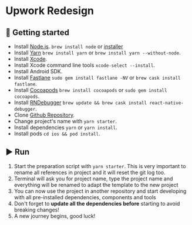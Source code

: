 # Upwork Redesign

## 🚀 Getting started

- Install [Node.js](https://nodejs.org/en/). `brew install node` or [installer](https://nodejs.org/en/download/)
- Install [Yarn](https://yarnpkg.com/lang/en/docs/install/) `brew install yarn` or `brew install yarn --without-node`.
- Install [Xcode](https://developer.apple.com/xcode/).
- Install Xcode command line tools `xcode-select --install`.
- Install Android SDK.
- Install [Fastlane](https://docs.fastlane.tools/) `sudo gem install fastlane -NV` or `brew cask install fastlane`.
- Install [Cocoapods](https://cocoapods.org) `brew install cocoapods` or `sudo gem install cocoapods`.
- Install [RNDebugger](https://github.com/jhen0409/react-native-debugger/releases) `brew update && brew cask install react-native-debugger`.
- Clone [Github Repository](https://github.com/sauldom102/silent-moon.git).
- Change project's name with `yarn starter`.
- Install dependencies `yarn` or `yarn install`.
- Install pods `cd ios && pod install`.

## ▶️ Run

1. Start the preparation script with `yarn starter`. This is very important to rename all references in project and it will reset the git log too.
2. Terminal will ask you for project name, type the project name and everything will be renamed to adapt the template to the new project
3. You can now use the project in another repository and start developing with all pre-installed dependencies, components and tools
4. Don't forget to **update all the dependencies before** starting to avoid breaking changes!
5. A new journey begins, good luck!

